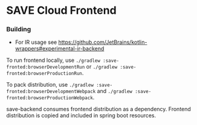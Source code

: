 # SAVE Cloud Frontend

### Building
* For IR usage see https://github.com/JetBrains/kotlin-wrappers#experimental-ir-backend

To run frontend locally, use `./gradlew :save-fronted:browserDevelopmentRun` or `./gradlew :save-fronted:browserProductionRun`.

To pack distribution, use `./gradlew :save-fronted:browserDevelopmentWebpack` and `./gradlew :save-fronted:browserProductionWebpack`.

save-backend consumes frontend distribution as a dependency. Frontend distribution is copied and included in spring boot resources.